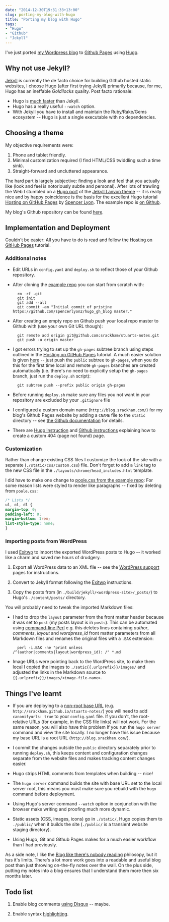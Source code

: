 ```yaml
---
date: "2014-12-30T19:31:33+13:00"
slug: porting-my-blog-with-hugo
title: "Porting my blog with Hugo"
tags:
- "Hugo"
- "Github"
- "Jekyll"
---
```


I've just ported [my Wordpress blog](http://srackham.wordpress.com/) to [Github Pages](https://pages.github.com/) using [Hugo](http://gohugo.io/).

<!--more-->

## Why not use Jekyll?
[Jekyll](http://jekyllrb.com/) is currently the de facto choice for
building Github hosted static websites, I choose Hugo (after first
trying Jekyll) primarily because, for me,  Hugo has an ineffable
_Goldilocks_ quality.  Post facto rationale:

- Hugo is [much
  faster](http://fredrikloch.me/post/2014-08-12-Jekyll-and-its-alternatives-from-a-site-generation-point-of-view/)
  than Jekyll.
- Hugo has a really useful `--watch` option.
- With Jekyll you have to install and maintain the Ruby/Rake/Gems ecosystem -- Hugo is just a single executable with no dependencies.


## Choosing a theme
My objective requirements were:

1. Phone and tablet friendly.
2. Minimal customization required (I find HTML/CSS twiddling such a
   time sink).
3. Straight-forward and uncluttered appearance.

The hard part is largely subjective: finding a look and feel that you
actually like (look and feel is notoriously subtle and personal).
After lots of trawling the Web I stumbled on a [Hugo
port](http://sglyon.com/hugo_gh_blog/) of the [Jekyll Lanyon
theme](http://lanyon.getpoole.com/) -- it is really nice and by happy
coincidence is the basis for the excellent Hugo tutorial [Hosting on
GitHub Pages](http://gohugo.io/tutorials/github_pages_blog/) by
[Spencer Lyon](http://sglyon.com/). The example repo is [on
Github](https://github.com/spencerlyon2/hugo_gh_blog).

My blog's Github repository can be found [here](https://github.com/srackham/stuarts-notes).


## Implementation and Deployment
Couldn't be easier: All you have to do is read and follow the [Hosting
on GitHub Pages](http://gohugo.io/tutorials/github_pages_blog/)
tutorial.

### Additional notes
- Edit URLs in `config.yaml` and `deploy.sh` to reflect those of your Github repository.

- After cloning the [example repo](https://github.com/spencerlyon2/hugo_gh_blog) you can start from scratch with:

        rm -rf .git
        git init
        git add --all
        git commit -am "Initial commit of pristine https://github.com/spencerlyon2/hugo_gh_blog master."

- After creating an empty repo on Github push your local repo master to Github with (use your own Git URL though):

        git remote add origin git@github.com:srackham/stuarts-notes.git
        git push -u origin master

- I got errors trying to set up the `gh-pages` subtree branch using steps outlined in the [Hosting on GitHub Pages](http://gohugo.io/tutorials/github_pages_blog/) tutorial. A much easier solution is given [here](https://gist.github.com/cobyism/4730490) -- just push the `public` subtree to `gh-pages`, when you do this for the first time local and remote `gh-pages` branches are created automatically
(i.e. there's no need to explicitly setup the `gh-pages` branch, just run the `deploy.sh` script):

        git subtree push --prefix public origin gh-pages

- Before running `deploy.sh` make sure any files you not want in your repository are excluded by your `.gitignore` file

- I configured a custom domain name (`http://blog.srackham.com/`) for my blog's Github Pages website by adding a `CNAME` file to the `static` directory -- see [the Github documentation](https://help.github.com/articles/adding-a-cname-file-to-your-repository/) for details.

- There are [Hugo instruction](http://gohugo.io/templates/404/) and [Github instructions](https://help.github.com/articles/custom-404-pages/) explaining how to create a custom 404 (page not found) page.

### Customization
Rather than change existing CSS files I customize the look of the site with a separate (`./static/css/custom.css`) file. Don't forget to add a `link` tag to the new CSS file in the `./layouts/chrome/head_includes.html` template.

I did have to make one change to [poole.css from the example repo](https://github.com/spencerlyon2/hugo_gh_blog/blob/master/static/css/poole.css): For some reason lists were styled to render like paragraphs -- fixed by deleting from `poole.css`:

``` css
/* Lists */
ul, ol, dl {
margin-top: 0;
padding-left: 0;
margin-bottom: 1rem;
list-style-type: none;
}
```

### Importing posts from WordPress
I used [Exitwp](https://github.com/thomasf/exitwp) to import the exported WordPress posts to Hugo -- it worked like a charm and saved me hours of drudgery.

1. Export all WordPress data to an XML file -- see the [WordPress support](http://en.support.wordpress.com/export/) pages for instructions.

2. Convert to Jekyll format following the  [Exitwp](https://github.com/thomasf/exitwp) instructions.

3. Copy the posts from (in `./build/jekyll/<wordpress-site>/_posts/`) to Hugo's `./content/posts/` directory.

You will probably need to tweak the imported Markdown files:

- I had to drop the `layout` parameter from the front matter header because it was set to `post` (my posts layout is in `posts`). This can be automated using [command-line Perl](http://www.perl.com/pub/2004/08/09/commandline.html) e.g. this deletes lines containing _author_, _comments_, _layout_ and _wordpress_id_ front matter parameters from all Markdown files and renames the original files with a `.BAK` extension:

        perl -i.BAK -ne "print unless /^(author|comments|layout|wordpress_id): /" *.md

- Image URLs were pointing back to the WordPress site, to make them
  local I copied the images to `./satic{{.urlprefix}}/images/` and adjusted the
  links in the Markdown source to `{{.urlprefix}}/images/<image-file-name>`.

## Things I've learnt
- If you are deploying to a [non-root base URL](http://ifyoucodeittheywill.com/2009/03/absolute-relative-and-root-relative-urls/) (e.g. `http://srackham.github.io/stuarts-notes/`) you will need to add `canonifyurls: true` to your `config.yaml` file. If you don't, the root-relative URLs (for example, in the CSS file links) will not work. For the same reason, you will also have this problem If you run the `hugo server` command and view the site locally. I no longer have this issue because my base URL is a root URL (`http://blog.srackham.com/`).

- I commit the changes outside the `public` directory separately prior to running `deploy.sh`, this keeps content and configuration changes separate from the website files and makes tracking content changes easier.

- Hugo strips HTML comments from templates when building -- nice!

- The `hugo server` command builds the site with base URL set to the local server root, this means you must make sure you rebuild with the `hugo` command before deployment.

- Using Hugo's server command `--watch` option in conjunction with the browser make writing and proofing much more dynamic.

- Static assets (CSS, images, icons) go in `./static/`, Hugo copies them to `./public/` when it builds the site (`./public/` is a transient website staging directory).

- Using Hugo, Git and Github Pages makes for a much easier workflow than I had previously.

As a side note, I like the [Blog like there's nobody
reading](https://lauris.github.io/2014/08/14/blog-like-theres-nobody-reading/)
philosopy, but it has it's limits. There's a lot more work goes into a readable and useful blog post than just throwing on-the-fly notes over the wall. On the plus side, putting my notes into a blog ensures that I understand them more then six months later.


## Todo list
1. Enable blog comments [using Disqus](http://gohugo.io/extras/comments/) -- maybe.

2. Enable syntax [highlighting](http://gohugo.io/extras/highlighting/).
